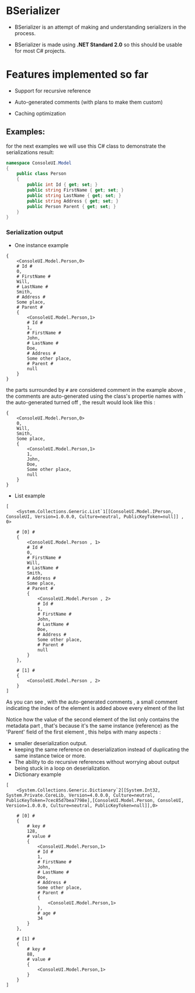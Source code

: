 # BSerializer

- BSerializer is an attempt of making and understanding serializers in the process.

- BSerializer is made using  **.NET Standard 2.0** so this should be usable for most C# projects. 

# Features implemented so far

- Support for recursive reference

- Auto-generated comments (with plans to make them custom)

- Caching optimization

## Examples:

for the next examples we will use this C# class to demonstrate the serializations result:

```csharp
namespace ConsoleUI.Model
{
    public class Person
    {
        public int Id { get; set; }
        public string FirstName { get; set; }
        public string LastName { get; set; }
        public string Address { get; set; }
        public Person Parent { get; set; }
    }
}
```

### Serialization output
- One instance example
```
{
	<ConsoleUI.Model.Person,0>
	# Id #
	0,
	# FirstName #
	Will,
	# LastName #
	Smith,
	# Address #
	Some place,
	# Parent #
	{
		<ConsoleUI.Model.Person,1>
		# Id #
		1,
		# FirstName #
		John,
		# LastName #
		Doe,
		# Address #
		Some other place,
		# Parent #
		null
	}
}
```

the parts surrounded by ```#``` are considered comment
in the example above , the comments are auto-generated using the class's propertie names
with the auto-generated turned off , the result would look like this :

```
{
	<ConsoleUI.Model.Person,0>
	0,
	Will,
	Smith,
	Some place,
	{
		<ConsoleUI.Model.Person,1>
		1,
		John,
		Doe,
		Some other place,
		null
	}
}
```

- List example
```
[
	<System.Collections.Generic.List`1[[ConsoleUI.Model.IPerson, ConsoleUI, Version=1.0.0.0, Culture=neutral, PublicKeyToken=null]] , 0>

	# [0] #
	{
		<ConsoleUI.Model.Person , 1>
		# Id #
		0,
		# FirstName #
		Will,
		# LastName #
		Smith,
		# Address #
		Some place,
		# Parent #
		{
			<ConsoleUI.Model.Person , 2>
			# Id #
			1,
			# FirstName #
			John,
			# LastName #
			Doe,
			# Address #
			Some other place,
			# Parent #
			null
		}
	},

	# [1] #
	{
		<ConsoleUI.Model.Person , 2>
	}
]
```
As you can see , with the auto-generated comments , a small comment indicating the index of the element is added above every elment of the list

Notice how the value of the second element of the list only contains the metadata part , that's because it's the same instance (reference) as the 'Parent' field of the first element , this helps with many aspects :
- smaller deserialization output.
- keeping the same reference on deserialization instead of duplicating the same instance twice or more.
- The ability to do recursive references without worrying about output being stuck in a loop on deserialization.
- Dictionary example

```
[
	<System.Collections.Generic.Dictionary`2[[System.Int32, System.Private.CoreLib, Version=4.0.0.0, Culture=neutral, PublicKeyToken=7cec85d7bea7798e],[ConsoleUI.Model.Person, ConsoleUI, Version=1.0.0.0, Culture=neutral, PublicKeyToken=null]],0>

	# [0] #
	{
		# key #
		128,
		# value #
		{
			<ConsoleUI.Model.Person,1>
			# Id #
			1,
			# FirstName #
			John,
			# LastName #
			Doe,
			# Address #
			Some other place,
			# Parent #
			{
				<ConsoleUI.Model.Person,1>
			},
			# age #
			34
		}
	},	

	# [1] #
	{
		# key #
		88,
		# value #
		{
			<ConsoleUI.Model.Person,1>
		}
	}
]
```

